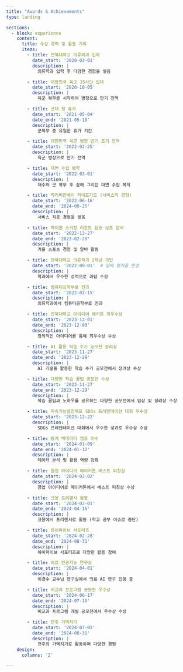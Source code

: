 ```yaml
---
title: "Awards & Achievements"
type: landing

sections:
  - block: experience
    content:
      title: 수상 경력 및 활동 기록
      items:
        - title: 전북대학교 의류학과 입학
          date_start: '2020-03-01'
          description: |
            의류학과 입학 후 다양한 경험을 쌓음

        - title: 대한민국 육군 15사단 입대
          date_start: '2020-10-05'
          description: |
            육군 복무를 시작하여 병장으로 만기 전역

        - title: 군대 첫 휴가
          date_start: '2021-05-04'
          date_end: '2021-05-18'
          description: |
            군복무 중 유일한 휴가 기간

        - title: 대한민국 육군 병장 만기 조기 전역
          date_start: '2022-02-25'
          description: |
            육군 병장으로 만기 전역

        - title: 대면 수업 복학
          date_start: '2022-03-01'
          description: |
            재수와 군 복무 후 꿈에 그리던 대면 수업 복학

        - title: 케리비안베이 라이프가드 (서비스직 경험)
          date_start: '2022-06-16'
          date_end: '2024-08-25'
          description: |
            서비스 직종 경험을 쌓음

        - title: 하이원 스키장 리프트 탑승 보조 알바
          date_start: '2022-12-27'
          date_end: '2023-02-28'
          description: |
            겨울 스포츠 경험 및 알바 활동

        - title: 전북대학교 의류학과 2학년 과탑
          date_start: '2022-09-01'  # 날짜 형식을 변경
          description: |
            학과에서 우수한 성적으로 과탑 수상

        - title: 컴퓨터공학부로 전과
          date_start: '2022-02-15'
          description: |
            의류학과에서 컴퓨터공학부로 전과

        - title: 전북대학교 아이디어 해커톤 최우수상
          date_start: '2023-12-01'
          date_end: '2023-12-03'
          description: |
            창의적인 아이디어를 통해 최우수상 수상

        - title: AI 활용 학습 수기 공모전 장려상
          date_start: '2023-11-27'
          date_end: '2023-12-29'
          description: |
            AI 기술을 활용한 학습 수기 공모전에서 장려상 수상

        - title: 다양한 학습 꿀팁 공모전 수상
          date_start: '2023-11-27'
          date_end: '2023-12-29'
          description: |
            학습 꿀팁과 노하우를 공유하는 다양한 공모전에서 입상 및 장려상 수상

        - title: 지속가능발전목표 SDGs 프레젠테이션 대회 우수상
          date_start: '2023-12-22'
          description: |
            SDGs 프레젠테이션 대회에서 우수한 성과로 우수상 수상

        - title: 동계 빅데이터 캠프 이수
          date_start: '2024-01-09'
          date_end: '2024-01-12'
          description: |
            데이터 분석 및 활용 역량 강화

        - title: 창업 아이디어 메이커톤 베스트 피칭상
          date_start: '2024-02-02'
          description: |
            창업 아이디어로 메이커톤에서 베스트 피칭상 수상

        - title: 크몽 프리랜서 활동
          date_start: '2024-02-01'
          date_end: '2024-04-15'
          description: |
            크몽에서 프리랜서로 활동 (학교 공부 이슈로 중단)

        - title: 하이파이브 서포터즈
          date_start: '2024-02-28'
          date_end: '2024-08-31'
          description: |
            하이파이브 서포터즈로 다양한 활동 참여

        - title: 의료 인공지능 연구실
          date_start: '2024-04-01'
          description: |
            이경수 교수님 연구실에서 의료 AI 연구 진행 중

        - title: 비교과 프로그램 공모전 우수상
          date_start: '2024-06-17'
          date_end: '2024-07-10'
          description: |
            비교과 프로그램 개발 공모전에서 우수상 수상

        - title: 전주 가맥지기
          date_start: '2024-07-01'
          date_end: '2024-08-31'
          description: |
            전주의 가맥지기로 활동하며 다양한 경험
    design:
      columns: '2'

---
```

